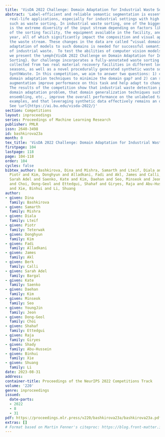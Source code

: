 ```yaml
---
title: 'VisDA 2022 Challenge: Domain Adaptation for Industrial Waste Sorting'
abstract: 'Label-efficient and reliable semantic segmentation is essential for many
  real-life applications, especially for industrial settings with high visual diversity,
  such as waste sorting. In industrial waste sorting, one of the biggest challenges
  is the extreme diversity of the input stream depending on factors like the location
  of the sorting facility, the equipment available in the facility, and the time of
  year, all of which significantly impact the composition and visual appearance of
  the waste stream. These changes in the data are called “visual domains”, and label-efficient
  adaptation of models to such domains is needed for successful semantic segmentation
  of industrial waste.  To test the abilities of computer vision models on this task,
  we present the \emph{VisDA 2022 Challenge on Domain Adaptation for Industrial Waste
  Sorting}. Our challenge incorporates a fully-annotated waste sorting dataset, ZeroWaste,
  collected from two real material recovery facilities in different locations and
  seasons, as well as a novel procedurally generated synthetic waste sorting dataset,
  SynthWaste. In this competition, we aim to answer two questions: 1) can we leverage
  domain adaptation techniques to minimize the domain gap? and 2) can synthetic data
  augmentation improve performance on this task and help adapt to changing data distributions?
  The results of the competition show that industrial waste detection poses a real
  domain adaptation problem, that domain generalization techniques such as augmentations,
  ensembling, etc., improve the overall performance on the unlabeled target domain
  examples, and that leveraging synthetic data effectively remains an open problem.
  See \url{https://ai.bu.edu/visda-2022/}'
section: Competitions
layout: inproceedings
series: Proceedings of Machine Learning Research
publisher: PMLR
issn: 2640-3498
id: bashkirova23a
month: 0
tex_title: 'VisDA 2022 Challenge: Domain Adaptation for Industrial Waste Sorting'
firstpage: 104
lastpage: 118
page: 104-118
order: 104
cycles: false
bibtex_author: Bashkirova, Dina and Mishra, Samarth and Lteif, Diala and Teterwak,
  Piotr and Kim, Donghyun and Alladkani, Fadi and Akl, James and Calli, Berk and Bargal,
  Sarah Adel and Saenko, Kate and Kim, Daehan and Seo, Minseok and Jeon, YoungJin
  and Choi, Dong-Geol and Ettedgui, Shahaf and Giryes, Raja and Abu-Hussein, Shady
  and Xie, Binhui and Li, Shuang
author:
- given: Dina
  family: Bashkirova
- given: Samarth
  family: Mishra
- given: Diala
  family: Lteif
- given: Piotr
  family: Teterwak
- given: Donghyun
  family: Kim
- given: Fadi
  family: Alladkani
- given: James
  family: Akl
- given: Berk
  family: Calli
- given: Sarah Adel
  family: Bargal
- given: Kate
  family: Saenko
- given: Daehan
  family: Kim
- given: Minseok
  family: Seo
- given: YoungJin
  family: Jeon
- given: Dong-Geol
  family: Choi
- given: Shahaf
  family: Ettedgui
- given: Raja
  family: Giryes
- given: Shady
  family: Abu-Hussein
- given: Binhui
  family: Xie
- given: Shuang
  family: Li
date: 2023-08-31
address:
container-title: Proceedings of the NeurIPS 2022 Competitions Track
volume: '220'
genre: inproceedings
issued:
  date-parts:
  - 2022
  - 8
  - 31
pdf: https://proceedings.mlr.press/v220/bashkirova23a/bashkirova23a.pdf
extras: []
# Format based on Martin Fenner's citeproc: https://blog.front-matter.io/posts/citeproc-yaml-for-bibliographies/
---
```

